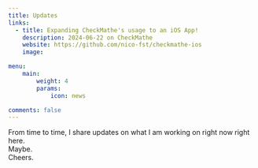 ```yaml
---
title: Updates
links:
  - title: Expanding CheckMathe's usage to an iOS App!
    description: 2024-06-22 on CheckMathe
    website: https://github.com/nico-fst/checkmathe-ios
    image:

menu:
    main: 
        weight: 4
        params:
            icon: news

comments: false
---
```


From time to time, I share updates on what I am working on right now right here. \
Maybe. \
Cheers.